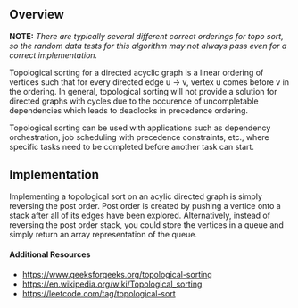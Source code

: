 ## Overview

**NOTE:** *There are typically several different correct orderings for topo sort, so the random data tests for this algorithm may not always pass even for a correct implementation.*

Topological sorting for a directed acyclic graph is a linear ordering of vertices such that for every directed edge u -> v, vertex u comes before v in the ordering.  In general, topological sorting will not provide a solution for directed graphs with cycles due to the occurence of uncompletable dependencies which leads to deadlocks in precedence ordering.

Topological sorting can be used with applications such as dependency orchestration, job scheduling with precedence constraints, etc., where specific tasks need to be completed before another task can start.

## Implementation

Implementing a topological sort on an acylic directed graph is simply reversing the post order.  Post order is created by pushing a vertice onto a stack after all of its edges have been explored.  Alternatively, instead of reversing the post order stack, you could store the vertices in a queue and simply return an array representation of the queue.

#### Additional Resources

* https://www.geeksforgeeks.org/topological-sorting
* https://en.wikipedia.org/wiki/Topological_sorting
* https://leetcode.com/tag/topological-sort
